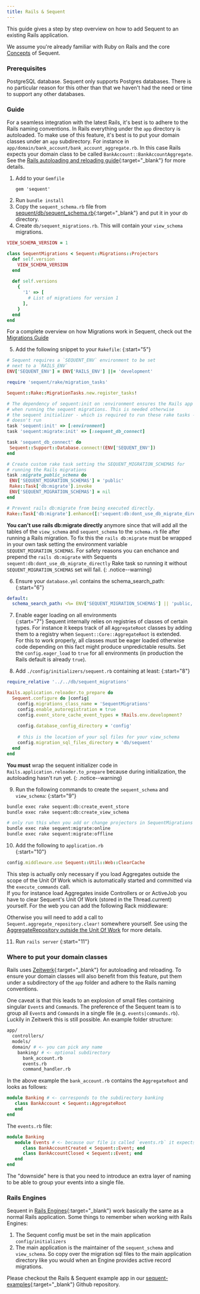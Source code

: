```yaml
---
title: Rails & Sequent
---
```


This guide gives a step by step overview on how to add Sequent to an existing Rails application.

We assume you're already familiar with Ruby on Rails and the core [Concepts](concepts.html) of Sequent.

### Prerequisites
PostgreSQL database. Sequent only supports Postgres databases. There is no particular reason for this other than that 
we haven't had the need or time to support any other databases.

### Guide

For a seamless integration with the latest Rails, it's best is to adhere to the Rails naming conventions. 
In Rails everything under the `app` directory is autoloaded. To make use of this feature, it's best is to put your 
domain classes under an `app` subdirectory. For instance in `app/domain/bank_account/bank_account_aggregate.rb`. In this
case Rails expects your domain class to be called `BankAccount::BankAccountAggregate`. See the 
[Rails autoloading and reloading guide](https://guides.rubyonrails.org/autoloading_and_reloading_constants.html){:target="_blank"} 
for more details.

1. Add to your `Gemfile`
   ```
   gem 'sequent'
   ```
2. Run `bundle install`
3. Copy the `sequent_schema.rb` file from 
  [sequent/db/sequent_schema.rb](https://raw.githubusercontent.com/zilverline/sequent/master/db/sequent_schema.rb){:target="_blank"} 
  and put it in your `db` directory.
4. Create `db/sequent_migrations.rb`. This will contain your `view_schema` migrations.

```ruby
VIEW_SCHEMA_VERSION = 1

class SequentMigrations < Sequent::Migrations::Projectors
  def self.version
    VIEW_SCHEMA_VERSION
  end
  
  def self.versions
    {
      '1' => [
        # List of migrations for version 1
      ],
    }
  end
end
```
For a complete overview on how Migrations work in Sequent, check out the [Migrations Guide](/docs/concepts/migrations.html)

5. Add the following snippet to your `Rakefile`:
{:start="5"}
```ruby
# Sequent requires a `SEQUENT_ENV` environment to be set
# next to a `RAILS_ENV` 
ENV['SEQUENT_ENV'] = ENV['RAILS_ENV'] ||= 'development'

require 'sequent/rake/migration_tasks'

Sequent::Rake::MigrationTasks.new.register_tasks!

# The dependency of sequent:init on :environment ensures the Rails app is loaded
# when running the sequent migrations. This is needed otherwise
# the sequent initializer - which is required to run these rake tasks -
# doesn't run
task 'sequent:init' => [:environment]
task 'sequent:migrate:init' => [:sequent_db_connect]

task 'sequent_db_connect' do
 Sequent::Support::Database.connect!(ENV['SEQUENT_ENV'])
end

# Create custom rake task setting the SEQUENT_MIGRATION_SCHEMAS for
# running the Rails migrations 
task :migrate_public_schema do
 ENV['SEQUENT_MIGRATION_SCHEMAS'] = 'public'
 Rake::Task['db:migrate'].invoke
 ENV['SEQUENT_MIGRATION_SCHEMAS'] = nil
end

# Prevent rails db:migrate from being executed directly.
Rake::Task['db:migrate'].enhance([:'sequent:db:dont_use_db_migrate_directly'])
```

**You can't use rails db:migrate directly** anymore since that will add all the tables of the `view_schema` and 
`sequent_schema` to the `schema.rb` file after running a Rails migration. To fix this the `rails db:migrate` 
must be wrapped in your own task setting the environment variable `SEQUENT_MIGRATION_SCHEMAS`.
For safety reasons you can enchance and prepend the `rails db:migrate` with Sequents 
`sequent:db:dont_use_db_migrate_directly` Rake task so running it without `SEQUENT_MIGRATION_SCHEMAS` set will fail.
{: .notice--warning}

6. Ensure your `database.yml` contains the schema_search_path:
{:start="6"}
```yaml
default:
  schema_search_path: <%= ENV['SEQUENT_MIGRATION_SCHEMAS'] || 'public, sequent_schema, view_schema' %>
```

7. Enable eager loading on all environments  
{:start="7"}
Sequent internally relies on registries of classes of certain types. For instance it keeps track of all `AggregateRoot` 
classes by adding them to a registry when `Sequent::Core::AggregateRoot` is extended.  
For this to work properly, all classes must be eager loaded otherwise code depending on this fact might produce 
unpredictable results. Set the `config.eager_load` to `true` for all environments (in production the Rails default is 
already `true`).

8. Add `./config/initializers/sequent.rb` containing at least:
{:start="8"}

```ruby
require_relative '../../db/sequent_migrations'

Rails.application.reloader.to_prepare do
  Sequent.configure do |config|
    config.migrations_class_name = 'SequentMigrations'
    config.enable_autoregistration = true
    config.event_store_cache_event_types = !Rails.env.development?
    
    config.database_config_directory = 'config'
    
    # this is the location of your sql files for your view_schema
    config.migration_sql_files_directory = 'db/sequent'
  end
end
```

**You must** wrap the sequent initializer code in `Rails.application.reloader.to_prepare` because during
initialization, the autoloading hasn't run yet.
{: .notice--warning}

9. Run the following commands to create the `sequent_schema` and `view_schema`:
{:start="9"}
```bash
bundle exec rake sequent:db:create_event_store
bundle exec rake sequent:db:create_view_schema

# only run this when you add or change projectors in SequentMigrations
bundle exec rake sequent:migrate:online
bundle exec rake sequent:migrate:offline    
```

10. Add the following to `application.rb`  
{:start="10"}
```ruby
config.middleware.use Sequent::Util::Web::ClearCache
```
This step is actually only necessary if you load Aggregates outside the scope of the Unit Of Work which is automatically
started and committed via the `execute_commands` call.   
If you for instance load Aggregates inside Controllers or or ActiveJob you have to clear Sequent's Unit Of Work (stored 
in the Thread.current) yourself. For the web you can add the following Rack middleware:

Otherwise you will need to add a call to `Sequent.aggregate_repository.clear!` somewhere yourself. See using the 
[AggregateRepository outside the Unit Of Work](concepts/aggregate-repository.html#advanced-usage-outside-the-commandservice-transaction) for more details.

11. Run `rails server`
{:start="11"}

### Where to put your domain classes

Rails uses [Zeitwerk](https://github.com/fxn/zeitwerk){:target="_blank"} for autoloading and reloading. To ensure your 
domain classes will also benefit from this feature, put them under a subdirectory of the `app` folder and adhere to the 
Rails naming conventions.

One caveat is that this leads to an explosion of small files containing singular `Event`s and `Command`s. The preference
of the Sequent team is to group all `Event`s and `Command`s in a single file (e.g. `events|commands.rb`).
Luckily in Zeitwerk this is still possible. An example folder structure:

```bash
app/
  controllers/
  models/
  domain/ # <- you can pick any name
    banking/ # <- optional subdirectory
      bank_account.rb
      events.rb
      command_handler.rb
```

In the above example the `bank_account.rb` contains the `AggregateRoot` and looks as follows:

```ruby
module Banking # <- corresponds to the subdirectory banking
   class BankAccount < Sequent::AggregateRoot
   end
end
```

The `events.rb` file:

```ruby
module Banking
   module Events # <- because our file is called `events.rb` it expects a module Events to exist.
      class BankAccountCreated < Sequent::Event; end
      class BankAccountClosed < Sequent::Event; end
   end
end
```

The "downside" here is that you need to introduce an extra layer of naming to be able to group your events into a single file. 

### Rails Engines

Sequent in [Rails Engines](https://guides.rubyonrails.org/engines.html){:target="_blank"} work basically the same as a normal Rails application.
Some things to remember when working with Rails Engines:

1. The Sequent config must be set in the main application `config/initializers`
2. The main application is the maintainer of the `sequent_schema` and `view_schema`. 
   So copy over the migration sql files to the main application directory like you would when an Engine provides active record migrations.

Please checkout the Rails & Sequent example app in our [sequent-examples](https://github.com/zilverline/sequent-examples){:target="_blank"} Github repository.

